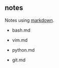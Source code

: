 ## notes

Notes using [markdown](https://daringfireball.net/projects/markdown/syntax).

- bash.md

- vim.md

- python.md

- git.md
